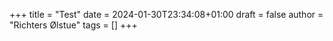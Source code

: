 +++
title = "Test"
date = 2024-01-30T23:34:08+01:00
draft = false
author = "Richters Ølstue"
tags = []
+++


